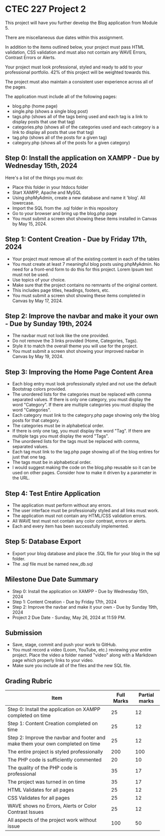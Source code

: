 # CTEC 227 Project 2

This project will have you further develop the Blog application from Module 5.

There are miscellaneous due dates within this assignment.

In addition to the items outlined below, your project must pass HTML validation, CSS validation and must also not contain any WAVE Errors, Contrast Errors or Alerts.

Your project must look professional, styled and ready to add to your professional portfolio. 42% of this project will be weighted towards this.

The project must also maintain a consistent user experience across all of the pages.

The application must include all of the following pages:

- blog.php (home page)
- single.php (shows a single blog post)
- tags.php (shows all of the tags being used and each tag is a link to display posts that use that tag)
- categories.php (shows all of the categories used and each category is a link to display all posts that use that tag)
- tag.php (shows all of the posts for a given tag)
- category.php (shows all of the posts for a given category)

## Step 0: Install the application on XAMPP - Due by Wednesday 15th, 2024

Here's a list of the things you must do:

- Place this folder in your htdocs folder
- Start XAMPP, Apache and MySQL
- Using phpMyAdmin, create a new database and name it 'blog'. All lowercase.
- Import the SQL from the .sql folder in this repository
- Go to your browser and bring up the blog.php page
- You must submit a screen shot showing these items installed in Canvas by May 15, 2024.

## Step 1: Content Creation - Due by Friday 17th, 2024

- Your project must remove all of the existing content in each of the tables
- You must create at least 7 meaningful blog posts using phpMyAdmin. No need for a front-end form to do this for this project. Lorem Ipsum text must not be used.
- Use topics of your choice.
- Make sure that the project contains no remnants of the original content.
- This includes page titles, headings, footers, etc.
- You must submit a screen shot showing these items completed in Canvas by May 17, 2024.

## Step 2: Improve the navbar and make it your own - Due by Sunday 19th, 2024

- The navbar must not look like the one provided.
- Do not remove the 3 links provided (Home, Categories, Tags).
- Style it to match the overall theme you will use for the project.
- You must submit a screen shot showing your improved navbar in Canvas by May 19, 2024.

## Step 3: Improving the Home Page Content Area

- Each blog entry must look professionally styled and not use the default Bootstrap colors provided.
- The unordered lists for the categories must be replaced with comma separated values. If there is only one category, you must display the word "Category". If there are multiple categories you must display the word "Categories".
- Each category must link to the category.php page showing only the blog posts for that category.
- The categories must be in alphabetical order.
- If there is only one tag, you must display the word "Tag". If there are multiple tags you must display the word "Tags".
- The unordered lists for the tags must be replaced with comma, separated values.
- Each tag must link to the tag.php page showing all of the blog entires for just that one tag.
- The tags must be in alphabetical order.
- I would suggest making the code on the blog.php reusable so it can be used on other pages. Consider how to make it driven by a parameter in the URL.

## Step 4: Test Entire Application

- The application must perform without any errors.
- The user interface must be professionally styled and all links must work.
- The application must not contain any HTML/CSS validation errors.
- All WAVE test must not contain any color contrast, errors or alerts.
- Each and every item has been successfully implemented.

## Step 5: Database Export

- Export your blog database and place the .SQL file for your blog in the sql folder.
- The .sql file must be named new_db.sql

## Milestone Due Date Summary

- Step 0: Install the application on XAMPP - Due by Wednesday 15th, 2024
- Step 1: Content Creation - Due by Friday 17th, 2024
- Step 2: Improve the navbar and make it your own - Due by Sunday 19th, 2024
- Project 2 Due Date - Sunday, May 26, 2024 at 11:59 PM.

## Submission

- Save, stage, commit and push your work to GitHub.
- You must record a video (Loom, YouTube, etc.) reviewing your entire project. Place the video a folder named "video" along with a Markdown page which properly links to your video.
- Make sure you include all of the files and the new SQL file.

## Grading Rubric

| Item                                                                           | Full Marks | Partial marks |
|--------------------------------------------------------------------------------|------------|---------------|
| Step 0: Install the application on XAMPP completed on time                     | 25         | 12            |
| Step 1: Content Creation completed on time                                     | 25         | 12            |
| Step 2: Improve the navbar and footer and make them your own completed on time | 25         | 12            |
| The entire project is styled professionally                                    | 200        | 100           |
| The PHP code is sufficiently commented                                         | 20         | 10            |
| The quality of the PHP code is professional                                    | 35         | 17            |
| The project was turned in on time                                              | 35         | 17            |
| HTML Validates for all pages                                                   | 25         | 12            |
| CSS Validates for all pages                                                    | 25         | 12            |
| WAVE shows no Errors, Alerts or Color Contrast Issues                          | 25         | 12            |
| All aspects of the project work without issue                                  | 100        | 50            |